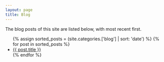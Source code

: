 ```yaml
---
layout: page
title: Blog
---
```


The blog posts of this site are listed below, with most recent first.

 <ul>
{% assign sorted_posts = (site.categories.['blog']  | sort: 'date') %}
{% for post in sorted_posts %}
<li><a href="{{ post.url }}">{{ post.title }}</a></li>
{% endfor %}
</ul>
